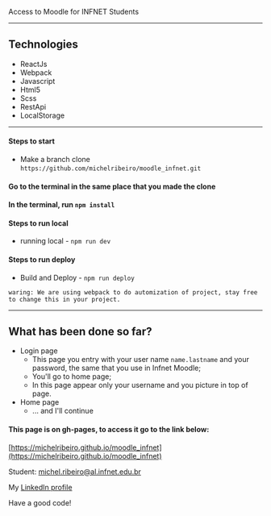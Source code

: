 
Access to Moodle for INFNET Students

---

## Technologies
* ReactJs
* Webpack
* Javascript
* Html5
* Scss
* RestApi
* LocalStorage
---

#### Steps to start
* Make a branch clone ```https://github.com/michelribeiro/moodle_infnet.git```

#### Go to the terminal in the same place that you made the clone

#### In the terminal, run `npm install`

#### Steps to run local

* running local - 
`npm run dev`

#### Steps to run deploy

* Build and Deploy - 
`npm run deploy`

```
waring: We are using webpack to do automization of project, stay free to change this in your project. 
```

---

## What has been done so far?

* Login page
    * This page you entry with your user name `name.lastname` and your password, the same that you use in Infnet Moodle;
    * You'll go to home page;
    * In this page appear only your username and you picture in top of page.
* Home page
   * ... and I'll continue

#### This page is on gh-pages, to access it go to the link below:

[https://michelribeiro.github.io/moodle_infnet](https://michelribeiro.github.io/moodle_infnet)

Student: [michel.ribeiro@al.infnet.edu.br](mailto:michel.ribeiro@al.infnet.edu.br)

My [LinkedIn profile](https://www.linkedin.com/in/michelribeiro/)

Have a good code!
